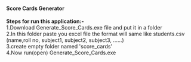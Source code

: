 <h4>Score Cards Generator</h4>

<p>
<b>Steps for run this application:-</b></br>
1.Download Generate_Score_Cards.exe file and put it in a folder</br>
2.In this folder paste you excel file the format will same like students.csv</br>
(name,roll no, subject1, subject2, subject3, ......)</br>
3.create empty folder named 'score_cards'</br>
4.Now run(open) Generate_Score_Cards.exe</br>
</p>
